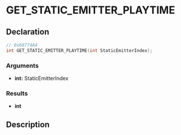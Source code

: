 # GET_STATIC_EMITTER_PLAYTIME

## Declaration
```cpp
// 0x68774A4
int GET_STATIC_EMITTER_PLAYTIME(int StaticEmitterIndex);
```

### Arguments
- **int:** StaticEmitterIndex

### Results
- **int**

## Description
